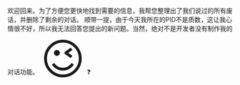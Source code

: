 <ChatBubble role="bot" avatar="https://mkzi-nya.github.io/story/files/raingpt/raingpt.png">
欢迎回来。为了方便您更快地找到需要的信息，我帮您整理出了我们说过的所有废话，并删除了剩余的对话。
顺带一提，由于今天我所在的PID不是质数，这让我心情很不好，所以我无法回答您提出的新问题。当然，绝对不是开发者没有制作我的对话功能。
</ChatBubble>

<ChatBubble role="bot" avatar="https://mkzi-nya.github.io/story/files/raingpt/raingpt.png">
<span style="font-size:96px">😉</span>
</ChatBubble>

<ChatBubble role="user" avatar="https://mkzi-nya.github.io/story/files/raingpt/me.png">
❓
</ChatBubble>
